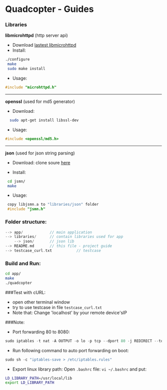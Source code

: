 # Quadcopter - Guides
### Libraries

 **libmicrohttpd** (http server api)  
 
 - Download [lastest libmicrohttpd](http://ftpmirror.gnu.org/libmicrohttpd/libmicrohttpd-0.9.49.tar.gz)  
 - Install:
   
```sh
./configure
 make
 sudo make install
```

 - Usage:
```c
#include "microhttpd.h"
```
   

----------


**openssl** (used for md5 generator)

 - Download:
   
```sh 
  sudo apt-get install libssl-dev
```
  
 - Usage:
  
```c
#include <openssl/md5.h>
```


----------

**json** (used for json string parsing)

 - Download: clone soure [here](https://github.com/zserge/jsmn)
    
 - Install:  

```sh
 cd jsmn/
 make
```

 - Usage:  

```c
 copy libjsmn.a to "libraries/json" folder
 #include "jsmn.h"
```
    
   
### Folder structure:
```c
--> app/            // main application  
--> libraries/      // contain libraries used for app  
    --> json/       // json lib  
--> README.md       // this file - project guide  
--> testcase_curl.txt           // testcase  
```

### Build and Run:

```sh
cd app/
make
./quadcopter
```
###Test with cURL:
- open other terminal window
- try to use testcase in file `testcase_curl.txt`
- Note that: Change 'localhost' by your remote device'sIP

###Note:
- Port forwarding 80 to 8080:
```c
sudo iptables -t nat -A OUTPUT -o lo -p tcp --dport 80 -j REDIRECT --to-port 8080
```
- Run following command to auto port forwarding on boot:
```c
sudo sh -c "iptables-save > /etc/iptables.rules"
```
- Export linux library path:
  Open `.bashrc` file: `vi ~/.bashrc` and put:
```sh
LD_LIBRARY_PATH=/usr/local/lib
export LD_LIBRARY_PATH
```

